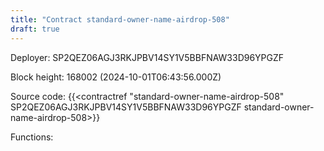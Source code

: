 ```yaml
---
title: "Contract standard-owner-name-airdrop-508"
draft: true
---
```

Deployer: SP2QEZ06AGJ3RKJPBV14SY1V5BBFNAW33D96YPGZF


 



Block height: 168002 (2024-10-01T06:43:56.000Z)

Source code: {{<contractref "standard-owner-name-airdrop-508" SP2QEZ06AGJ3RKJPBV14SY1V5BBFNAW33D96YPGZF standard-owner-name-airdrop-508>}}

Functions:


